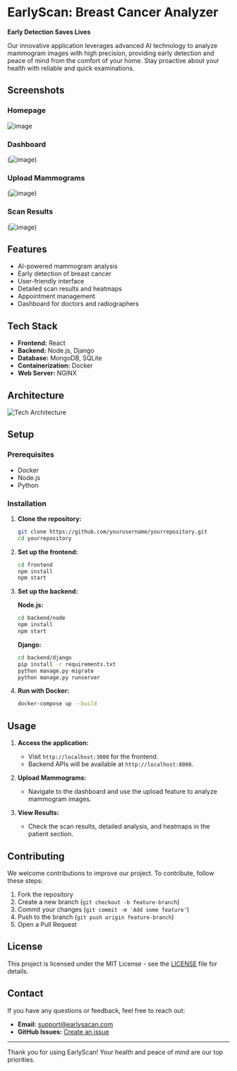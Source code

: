 # EarlyScan: Breast Cancer Analyzer

**Early Detection Saves Lives**

Our innovative application leverages advanced AI technology to analyze mammogram images with high precision, providing early detection and peace of mind from the comfort of your home. Stay proactive about your health with reliable and quick examinations.

## Screenshots

### Homepage
![image](https://github.com/zapod838/EarlyScan/assets/45763055/4760d80a-82d2-4938-bece-da99d0ced7d6)

### Dashboard
(![image](https://github.com/zapod838/EarlyScan/assets/45763055/1984c6af-0776-49d1-abce-515d3973331b))

### Upload Mammograms
(![image](https://github.com/zapod838/EarlyScan/assets/45763055/ab3f4893-ece7-434f-9f40-0910a44d5885))

### Scan Results
(![image](https://github.com/zapod838/EarlyScan/assets/45763055/cec66a51-5bdb-4b44-a503-00546b13aa18))

## Features

- AI-powered mammogram analysis
- Early detection of breast cancer
- User-friendly interface
- Detailed scan results and heatmaps
- Appointment management
- Dashboard for doctors and radiographers

## Tech Stack

- **Frontend:** React
- **Backend:** Node.js, Django
- **Database:** MongoDB, SQLite
- **Containerization:** Docker
- **Web Server:** NGINX

## Architecture

![Tech Architecture](![image](https://github.com/zapod838/EarlyScan/assets/45763055/a4269465-0213-4813-bb98-99b0facb831a))

## Setup

### Prerequisites

- Docker
- Node.js
- Python

### Installation

1. **Clone the repository:**
    ```bash
    git clone https://github.com/yourusername/yourrepository.git
    cd yourrepository
    ```

2. **Set up the frontend:**
    ```bash
    cd frontend
    npm install
    npm start
    ```

3. **Set up the backend:**

    **Node.js:**
    ```bash
    cd backend/node
    npm install
    npm start
    ```

    **Django:**
    ```bash
    cd backend/django
    pip install -r requirements.txt
    python manage.py migrate
    python manage.py runserver
    ```

4. **Run with Docker:**
    ```bash
    docker-compose up --build
    ```

## Usage

1. **Access the application:**
   - Visit `http://localhost:3000` for the frontend.
   - Backend APIs will be available at `http://localhost:8000`.

2. **Upload Mammograms:**
   - Navigate to the dashboard and use the upload feature to analyze mammogram images.

3. **View Results:**
   - Check the scan results, detailed analysis, and heatmaps in the patient section.

## Contributing

We welcome contributions to improve our project. To contribute, follow these steps:

1. Fork the repository
2. Create a new branch (`git checkout -b feature-branch`)
3. Commit your changes (`git commit -m 'Add some feature'`)
4. Push to the branch (`git push origin feature-branch`)
5. Open a Pull Request

## License

This project is licensed under the MIT License - see the [LICENSE](LICENSE) file for details.

## Contact

If you have any questions or feedback, feel free to reach out:

- **Email:** support@earlysacan.com
- **GitHub Issues:** [Create an issue](https://github.com/yourusername/yourrepository/issues)

---

Thank you for using EarlyScan! Your health and peace of mind are our top priorities.
